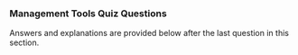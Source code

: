 ### Management Tools Quiz Questions


Answers and explanations are provided below after the last question in this section.

